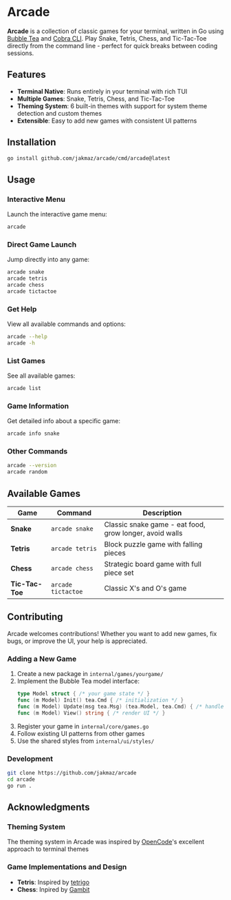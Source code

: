# Arcade

**Arcade** is a collection of classic games for your terminal, written in Go using [Bubble Tea](https://github.com/charmbracelet/bubbletea) and [Cobra CLI](https://github.com/spf13/cobra).
Play Snake, Tetris, Chess, and Tic-Tac-Toe directly from the command line - perfect for quick breaks between coding sessions.

## Features

* **Terminal Native**: Runs entirely in your terminal with rich TUI
* **Multiple Games**: Snake, Tetris, Chess, and Tic-Tac-Toe
* **Theming System**: 6 built-in themes with support for system theme detection and custom themes
* **Extensible**: Easy to add new games with consistent UI patterns

## Installation

```bash
go install github.com/jakmaz/arcade/cmd/arcade@latest
```

## Usage

### Interactive Menu
Launch the interactive game menu:
```bash
arcade
```

### Direct Game Launch
Jump directly into any game:
```bash
arcade snake
arcade tetris
arcade chess
arcade tictactoe
```

### Get Help
View all available commands and options:
```bash
arcade --help 
arcade -h
```

### List Games
See all available games:
```bash
arcade list
```

### Game Information
Get detailed info about a specific game:
```bash
arcade info snake
```

### Other Commands
```bash
arcade --version 
arcade random
```

## Available Games

| Game | Command | Description |
|------|---------|-------------|
| **Snake** | `arcade snake` | Classic snake game - eat food, grow longer, avoid walls |
| **Tetris** | `arcade tetris` | Block puzzle game with falling pieces |
| **Chess** | `arcade chess` | Strategic board game with full piece set |
| **Tic-Tac-Toe** | `arcade tictactoe` | Classic X's and O's game |

## Contributing

Arcade welcomes contributions! Whether you want to add new games, fix bugs, or improve the UI, your help is appreciated.

### Adding a New Game

1. Create a new package in `internal/games/yourgame/`
2. Implement the Bubble Tea model interface:
   ```go
   type Model struct { /* your game state */ }
   func (m Model) Init() tea.Cmd { /* initialization */ }
   func (m Model) Update(msg tea.Msg) (tea.Model, tea.Cmd) { /* handle input */ }
   func (m Model) View() string { /* render UI */ }
   ```
3. Register your game in `internal/core/games.go`
4. Follow existing UI patterns from other games
5. Use the shared styles from `internal/ui/styles/`

### Development

```bash
git clone https://github.com/jakmaz/arcade
cd arcade
go run .
```

## Acknowledgments

### Theming System
The theming system in Arcade was inspired by [OpenCode](https://github.com/sst/opencode)'s excellent approach to terminal themes

### Game Implementations and Design
- **Tetris**: Inspired by [tetrigo](https://github.com/Broderick-Westrope/tetrigo)
- **Chess**: Inpired by [Gambit](https://github.com/maaslalani/gambit)
